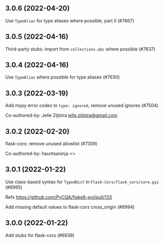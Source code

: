 ## 3.0.6 (2022-04-20)

Use `TypeAlias` for type aliases where possible, part II (#7667)

## 3.0.5 (2022-04-16)

Third-party stubs: import from `collections.abc` where possible (#7637)

## 3.0.4 (2022-04-16)

Use `TypeAlias` where possible for type aliases (#7630)

## 3.0.3 (2022-03-19)

Add mypy error codes to `type: ignore`s, remove unused ignores (#7504)

Co-authored-by: Jelle Zijlstra <jelle.zijlstra@gmail.com>

## 3.0.2 (2022-02-20)

flask-cors: remove unused allowlist (#7309)

Co-authored-by: hauntsaninja <>

## 3.0.1 (2022-01-22)

Use class-based syntax for `TypedDict` in `Flask-Cors/flask_cors/core.pyi` (#6995)

Refs https://github.com/PyCQA/flake8-pyi/pull/133

Add missing default values to flask-cors cross_origin (#6994)

## 3.0.0 (2022-01-22)

Add stubs for flask-cors (#6939)

